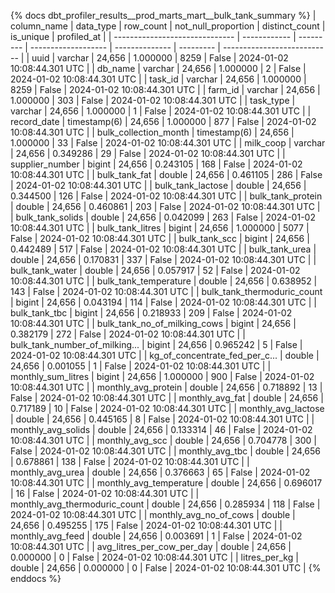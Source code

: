 {% docs dbt_profiler_results__prod_marts_mart__bulk_tank_summary  %}
| column_name                    | data_type    | row_count | not_null_proportion | distinct_count | is_unique | profiled_at                 |
| ------------------------------ | ------------ | --------- | ------------------- | -------------- | --------- | --------------------------- |
| uuid                           | varchar      |    24,656 |            1.000000 |           8259 |     False | 2024-01-02 10:08:44.301 UTC |
| db_name                        | varchar      |    24,656 |            1.000000 |              2 |     False | 2024-01-02 10:08:44.301 UTC |
| task_id                        | varchar      |    24,656 |            1.000000 |           8259 |     False | 2024-01-02 10:08:44.301 UTC |
| farm_id                        | varchar      |    24,656 |            1.000000 |            303 |     False | 2024-01-02 10:08:44.301 UTC |
| task_type                      | varchar      |    24,656 |            1.000000 |              1 |     False | 2024-01-02 10:08:44.301 UTC |
| record_date                    | timestamp(6) |    24,656 |            1.000000 |            877 |     False | 2024-01-02 10:08:44.301 UTC |
| bulk_collection_month          | timestamp(6) |    24,656 |            1.000000 |             33 |     False | 2024-01-02 10:08:44.301 UTC |
| milk_coop                      | varchar      |    24,656 |            0.349286 |             29 |     False | 2024-01-02 10:08:44.301 UTC |
| supplier_number                | bigint       |    24,656 |            0.243105 |            168 |     False | 2024-01-02 10:08:44.301 UTC |
| bulk_tank_fat                  | double       |    24,656 |            0.461105 |            286 |     False | 2024-01-02 10:08:44.301 UTC |
| bulk_tank_lactose              | double       |    24,656 |            0.344500 |            126 |     False | 2024-01-02 10:08:44.301 UTC |
| bulk_tank_protein              | double       |    24,656 |            0.460861 |            203 |     False | 2024-01-02 10:08:44.301 UTC |
| bulk_tank_solids               | double       |    24,656 |            0.042099 |            263 |     False | 2024-01-02 10:08:44.301 UTC |
| bulk_tank_litres               | bigint       |    24,656 |            1.000000 |           5077 |     False | 2024-01-02 10:08:44.301 UTC |
| bulk_tank_scc                  | bigint       |    24,656 |            0.442489 |            517 |     False | 2024-01-02 10:08:44.301 UTC |
| bulk_tank_urea                 | double       |    24,656 |            0.170831 |            337 |     False | 2024-01-02 10:08:44.301 UTC |
| bulk_tank_water                | double       |    24,656 |            0.057917 |             52 |     False | 2024-01-02 10:08:44.301 UTC |
| bulk_tank_temperature          | double       |    24,656 |            0.638952 |            143 |     False | 2024-01-02 10:08:44.301 UTC |
| bulk_tank_thermoduric_count    | bigint       |    24,656 |            0.043194 |            114 |     False | 2024-01-02 10:08:44.301 UTC |
| bulk_tank_tbc                  | bigint       |    24,656 |            0.218933 |            209 |     False | 2024-01-02 10:08:44.301 UTC |
| bulk_tank_no_of_milking_cows   | bigint       |    24,656 |            0.382179 |            272 |     False | 2024-01-02 10:08:44.301 UTC |
| bulk_tank_number_of_milking... | bigint       |    24,656 |            0.965242 |              5 |     False | 2024-01-02 10:08:44.301 UTC |
| kg_of_concentrate_fed_per_c... | double       |    24,656 |            0.001055 |              1 |     False | 2024-01-02 10:08:44.301 UTC |
| monthly_sum_litres             | bigint       |    24,656 |            1.000000 |            900 |     False | 2024-01-02 10:08:44.301 UTC |
| monthly_avg_protein            | double       |    24,656 |            0.718892 |             13 |     False | 2024-01-02 10:08:44.301 UTC |
| monthly_avg_fat                | double       |    24,656 |            0.717189 |             10 |     False | 2024-01-02 10:08:44.301 UTC |
| monthly_avg_lactose            | double       |    24,656 |            0.445165 |              8 |     False | 2024-01-02 10:08:44.301 UTC |
| monthly_avg_solids             | double       |    24,656 |            0.133314 |             46 |     False | 2024-01-02 10:08:44.301 UTC |
| monthly_avg_scc                | double       |    24,656 |            0.704778 |            300 |     False | 2024-01-02 10:08:44.301 UTC |
| monthly_avg_tbc                | double       |    24,656 |            0.678861 |            138 |     False | 2024-01-02 10:08:44.301 UTC |
| monthly_avg_urea               | double       |    24,656 |            0.376663 |             65 |     False | 2024-01-02 10:08:44.301 UTC |
| monthly_avg_temperature        | double       |    24,656 |            0.696017 |             16 |     False | 2024-01-02 10:08:44.301 UTC |
| monthly_avg_thermoduric_count  | double       |    24,656 |            0.285934 |            118 |     False | 2024-01-02 10:08:44.301 UTC |
| monthly_avg_no_of_cows         | double       |    24,656 |            0.495255 |            175 |     False | 2024-01-02 10:08:44.301 UTC |
| monthly_avg_feed               | double       |    24,656 |            0.003691 |              1 |     False | 2024-01-02 10:08:44.301 UTC |
| avg_litres_per_cow_per_day     | double       |    24,656 |            0.000000 |              0 |     False | 2024-01-02 10:08:44.301 UTC |
| litres_per_kg                  | double       |    24,656 |            0.000000 |              0 |     False | 2024-01-02 10:08:44.301 UTC |
{% enddocs %}
